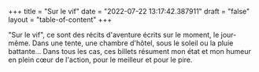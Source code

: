 +++
title = "Sur le vif"
date = "2022-07-22 13:17:42.387911"
draft = "false"
layout = "table-of-content"
+++

"Sur le vif", ce sont des récits d'aventure écrits sur le moment, le jour-même. Dans une tente, une chambre d'hôtel, sous le soleil ou
la pluie battante... Dans tous les cas, ces billets résument mon état et mon humeur en plein cœur de l'action, pour le
meilleur et pour le pire. 